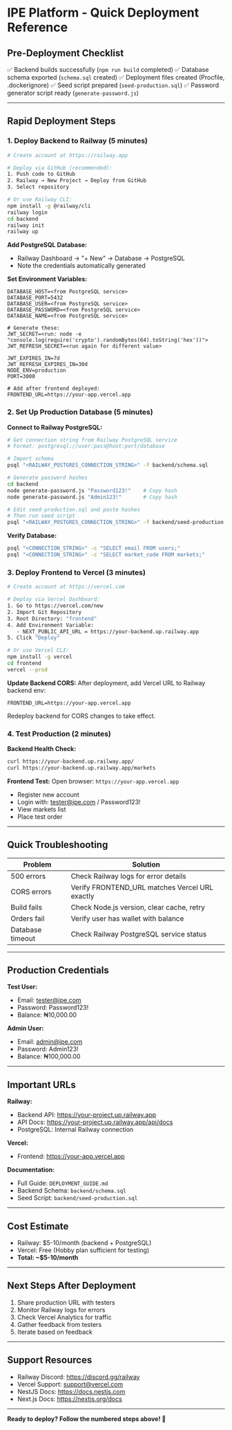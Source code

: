 # IPE Platform - Quick Deployment Reference

## Pre-Deployment Checklist

✅ Backend builds successfully (`npm run build` completed)
✅ Database schema exported (`schema.sql` created)
✅ Deployment files created (Procfile, .dockerignore)
✅ Seed script prepared (`seed-production.sql`)
✅ Password generator script ready (`generate-password.js`)

---

## Rapid Deployment Steps

### 1. Deploy Backend to Railway (5 minutes)

```bash
# Create account at https://railway.app

# Deploy via GitHub (recommended):
1. Push code to GitHub
2. Railway → New Project → Deploy from GitHub
3. Select repository

# Or use Railway CLI:
npm install -g @railway/cli
railway login
cd backend
railway init
railway up
```

**Add PostgreSQL Database:**
- Railway Dashboard → "+ New" → Database → PostgreSQL
- Note the credentials automatically generated

**Set Environment Variables:**
```env
DATABASE_HOST=<from PostgreSQL service>
DATABASE_PORT=5432
DATABASE_USER=<from PostgreSQL service>
DATABASE_PASSWORD=<from PostgreSQL service>
DATABASE_NAME=<from PostgreSQL service>

# Generate these:
JWT_SECRET=<run: node -e "console.log(require('crypto').randomBytes(64).toString('hex'))">
JWT_REFRESH_SECRET=<run again for different value>

JWT_EXPIRES_IN=7d
JWT_REFRESH_EXPIRES_IN=30d
NODE_ENV=production
PORT=3000

# Add after frontend deployed:
FRONTEND_URL=https://your-app.vercel.app
```

### 2. Set Up Production Database (5 minutes)

**Connect to Railway PostgreSQL:**
```bash
# Get connection string from Railway PostgreSQL service
# Format: postgresql://user:pass@host:port/database

# Import schema
psql "<RAILWAY_POSTGRES_CONNECTION_STRING>" -f backend/schema.sql

# Generate password hashes
cd backend
node generate-password.js "Password123!"    # Copy hash
node generate-password.js "Admin123!"       # Copy hash

# Edit seed-production.sql and paste hashes
# Then run seed script
psql "<RAILWAY_POSTGRES_CONNECTION_STRING>" -f backend/seed-production.sql
```

**Verify Database:**
```bash
psql "<CONNECTION_STRING>" -c "SELECT email FROM users;"
psql "<CONNECTION_STRING>" -c "SELECT market_code FROM markets;"
```

### 3. Deploy Frontend to Vercel (3 minutes)

```bash
# Create account at https://vercel.com

# Deploy via Vercel Dashboard:
1. Go to https://vercel.com/new
2. Import Git Repository
3. Root Directory: "frontend"
4. Add Environment Variable:
   - NEXT_PUBLIC_API_URL = https://your-backend.up.railway.app
5. Click "Deploy"

# Or use Vercel CLI:
npm install -g vercel
cd frontend
vercel --prod
```

**Update Backend CORS:**
After deployment, add Vercel URL to Railway backend env:
```env
FRONTEND_URL=https://your-app.vercel.app
```

Redeploy backend for CORS changes to take effect.

### 4. Test Production (2 minutes)

**Backend Health Check:**
```bash
curl https://your-backend.up.railway.app/
curl https://your-backend.up.railway.app/markets
```

**Frontend Test:**
Open browser: `https://your-app.vercel.app`
- Register new account
- Login with: tester@ipe.com / Password123!
- View markets list
- Place test order

---

## Quick Troubleshooting

| Problem | Solution |
|---------|----------|
| 500 errors | Check Railway logs for error details |
| CORS errors | Verify FRONTEND_URL matches Vercel URL exactly |
| Build fails | Check Node.js version, clear cache, retry |
| Orders fail | Verify user has wallet with balance |
| Database timeout | Check Railway PostgreSQL service status |

---

## Production Credentials

**Test User:**
- Email: tester@ipe.com
- Password: Password123!
- Balance: ₦10,000.00

**Admin User:**
- Email: admin@ipe.com
- Password: Admin123!
- Balance: ₦100,000.00

---

## Important URLs

**Railway:**
- Backend API: https://your-project.up.railway.app
- API Docs: https://your-project.up.railway.app/api/docs
- PostgreSQL: Internal Railway connection

**Vercel:**
- Frontend: https://your-app.vercel.app

**Documentation:**
- Full Guide: `DEPLOYMENT_GUIDE.md`
- Backend Schema: `backend/schema.sql`
- Seed Script: `backend/seed-production.sql`

---

## Cost Estimate

- Railway: $5-10/month (backend + PostgreSQL)
- Vercel: Free (Hobby plan sufficient for testing)
- **Total: ~$5-10/month**

---

## Next Steps After Deployment

1. Share production URL with testers
2. Monitor Railway logs for errors
3. Check Vercel Analytics for traffic
4. Gather feedback from testers
5. Iterate based on feedback

---

## Support Resources

- Railway Discord: https://discord.gg/railway
- Vercel Support: support@vercel.com
- NestJS Docs: https://docs.nestjs.com
- Next.js Docs: https://nextjs.org/docs

---

**Ready to deploy? Follow the numbered steps above! 🚀**
